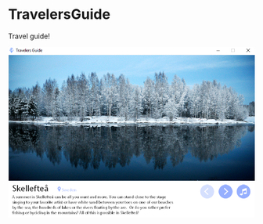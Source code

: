 # TravelersGuide
Travel guide!

![alt text](https://github.com/laijnaloo/TravelersGuide/blob/master/t1.png "Screen")

